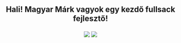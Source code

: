 <h2 align="center">Hali! Magyar Márk vagyok egy kezdő fullsack fejlesztő!</h2>

###

<div align="center">
  <img src = "https://github-readme-stats.vercel.app/api?username=MagyarMark&theme=dracula&show_icons=true" />
  <img src="https://github-readme-stats.vercel.app/api/top-langs?username=MagyarMark&layout=compact&langs_count=8&card_width=466&theme=dracula" />
</div>


<!--
**username/username** is a ✨ _special_ ✨ repository because its `README.md` (this file) appears on your GitHub profile.

Here are some ideas to get you started:

- 🔭 I’m currently working on ...
- 🌱 I’m currently learning ...
- 👯 I’m looking to collaborate on ...
- 🤔 I’m looking for help with ...
- 💬 Ask me about ...
- 📫 How to reach me: ...
- 😄 Pronouns: ...
- ⚡ Fun fact: ...
-->
